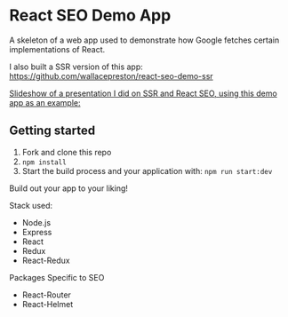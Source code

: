 # React SEO Demo App

A skeleton of a web app used to demonstrate how Google fetches certain implementations of React.

I also built a SSR version of this app: 
https://github.com/wallacepreston/react-seo-demo-ssr

[Slideshow of a presentation I did on SSR and React SEO, using this demo app as an example: ](./public/slideshow.pdf)

## Getting started

1. Fork and clone this repo
2. `npm install`
3. Start the build process and your application with: `npm run start:dev`

Build out your app to your liking!

Stack used:
- Node.js
- Express
- React
- Redux
- React-Redux

Packages Specific to SEO
- React-Router
- React-Helmet
